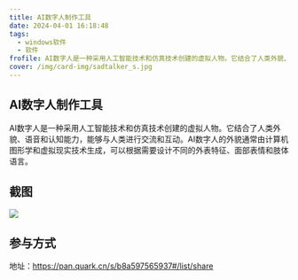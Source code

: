 ```yaml
---
title: AI数字人制作工具
date: 2024-04-01 16:18:48
tags:
  - windows软件
  - 软件
frofile: AI数字人是一种采用人工智能技术和仿真技术创建的虚拟人物。它结合了人类外貌、语音和认知能力，能够与人类进行交流和互动
cover: /img/card-img/sadtalker_s.jpg
---
```


## AI数字人制作工具

AI数字人是一种采用人工智能技术和仿真技术创建的虚拟人物。它结合了人类外貌、语音和认知能力，能够与人类进行交流和互动。AI数字人的外貌通常由计算机图形学和虚拟现实技术生成，可以根据需要设计不同的外表特征、面部表情和肢体语言。

## 截图

![](/img/card-img/sadtalker.png)

## 参与方式

地址：https://pan.quark.cn/s/b8a597565937#/list/share
